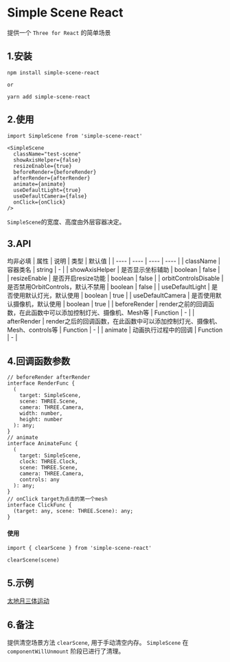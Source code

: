 # Simple Scene React
提供一个 `Three for React` 的简单场景

## 1.安装
`npm install simple-scene-react`

`or`

`yarn add simple-scene-react`

## 2.使用
`import SimpleScene from 'simple-scene-react'`
``` 
<SimpleScene
  className="test-scene"
  showAxisHelper={false}
  resizeEnable={true}
  beforeRender={beforeRender}
  afterRender={afterRender}
  animate={animate}
  useDefaultLight={true}
  useDefaultCamera={false}
  onClick={onClick}
/> 
```
`SimpleScene`的宽度、高度由外层容器决定。

## 3.API
均非必填
| 属性    | 说明  | 类型 | 默认值 |
|  ----  | ----  | ---- | ---- |
| className  | 容器类名 | string | - |
| showAxisHelper  | 是否显示坐标辅助 | boolean | false |
| resizeEnable  | 是否开启resize功能 | boolean | false |
| orbitControlsDisable  | 是否禁用OrbitControls，默认不禁用 | boolean | false |
| useDefaultLight  | 是否使用默认灯光，默认使用 | boolean | true |
| useDefaultCamera  | 是否使用默认摄像机，默认使用 | boolean | true |
| beforeRender  | render之前的回调函数，在此函数中可以添加控制灯光、摄像机、Mesh等 | Function | - |
| afterRender  | render之后的回调函数，在此函数中可以添加控制灯光、摄像机、Mesh、controls等 | Function | - |
| animate  | 动画执行过程中的回调 | Function | - |

## 4.回调函数参数
```
// beforeRender afterRender
interface RenderFunc {
  (
    target: SimpleScene,
    scene: THREE.Scene,
    camera: THREE.Camera,
    width: number,
    height: number
  ): any;
}
// animate
interface AnimateFunc {
  (
    target: SimpleScene,
    clock: THREE.Clock,
    scene: THREE.Scene,
    camera: THREE.Camera,
    controls: any
  ): any;
}
// onClick target为点击的第一个mesh
interface ClickFunc {
  (target: any, scene: THREE.Scene): any;
}

```

#### 使用
`import { clearScene } from 'simple-scene-react'`

`clearScene(scene)`
## 5.示例
[太地月三体运动](https://silencetiger.github.io/simple-scene-react/)

## 6.备注
提供清空场景方法 `clearScene`, 用于手动清空内存。
`SimpleScene` 在 `componentWillUnmount` 阶段已进行了清理。
